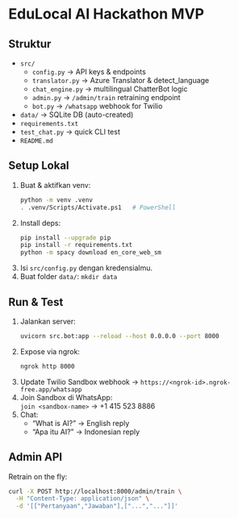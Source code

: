 # EduLocal AI Hackathon MVP

## Struktur
- `src/`
  - `config.py` → API keys & endpoints
  - `translator.py` → Azure Translator & detect_language
  - `chat_engine.py` → multilingual ChatterBot logic
  - `admin.py` → `/admin/train` retraining endpoint
  - `bot.py` → `/whatsapp` webhook for Twilio
- `data/` → SQLite DB (auto-created)
- `requirements.txt`
- `test_chat.py` → quick CLI test
- `README.md`

## Setup Lokal

1. Buat & aktifkan venv:
    ```bash
    python -m venv .venv
    . .venv/Scripts/Activate.ps1   # PowerShell
    ```
2. Install deps:
    ```bash
    pip install --upgrade pip
    pip install -r requirements.txt
    python -m spacy download en_core_web_sm
    ```
3. Isi `src/config.py` dengan kredensialmu.
4. Buat folder `data/`: `mkdir data`

## Run & Test

1. Jalankan server:
    ```bash
    uvicorn src.bot:app --reload --host 0.0.0.0 --port 8000
    ```
2. Expose via ngrok:
    ```bash
    ngrok http 8000
    ```
3. Update Twilio Sandbox webhook → `https://<ngrok-id>.ngrok-free.app/whatsapp`
4. Join Sandbox di WhatsApp:  
   `join <sandbox-name>` → +1 415 523 8886
5. Chat:
   - “What is AI?” → English reply  
   - “Apa itu AI?” → Indonesian reply

## Admin API

Retrain on the fly:

```bash
curl -X POST http://localhost:8000/admin/train \
  -H "Content-Type: application/json" \
  -d '[["Pertanyaan","Jawaban"],["...","..."]]'
